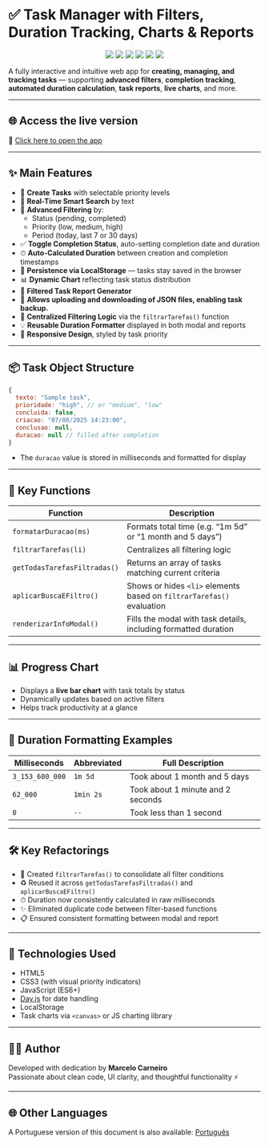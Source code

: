 # ✅ Task Manager with Filters, Duration Tracking, Charts & Reports

<div align="center">
  <img src="https://img.shields.io/badge/JavaScript-F7DF1E?style=for-the-badge&logo=javascript&logoColor=black" />
  <img src="https://img.shields.io/badge/Git-F05032?style=for-the-badge&logo=git&logoColor=white" />
  <img src="https://img.shields.io/badge/GitHub-181717?style=for-the-badge&logo=github&logoColor=white" />
  <img src="https://img.shields.io/badge/VSCode-007ACC?style=for-the-badge&logo=visual-studio-code&logoColor=white" />
  <img src="https://img.shields.io/badge/HTML5-E34F26?style=for-the-badge&logo=html5&logoColor=white" />
  <img src="https://img.shields.io/badge/CSS3-1572B6?style=for-the-badge&logo=css3&logoColor=white" />
</div>

A fully interactive and intuitive web app for **creating, managing, and tracking tasks** — supporting **advanced filters**, **completion tracking**, **automated duration calculation**, **task reports**, **live charts**, and more.

---

## 🌐 Access the live version

🔗 [Click here to open the app](https://marcelocarneiro100.github.io/lista-de-tarefas-javascript/)  

---

## ✨ Main Features

- 📝 **Create Tasks** with selectable priority levels
- 🧠 **Real-Time Smart Search** by text
- 🎯 **Advanced Filtering** by:
  - Status (pending, completed)
  - Priority (low, medium, high)
  - Period (today, last 7 or 30 days)
- ✅ **Toggle Completion Status**, auto-setting completion date and duration
- ⏱ **Auto-Calculated Duration** between creation and completion timestamps
- 💾 **Persistence via LocalStorage** — tasks stay saved in the browser
- 📊 **Dynamic Chart** reflecting task status distribution
- 🧾 **Filtered Task Report Generator**
- 📁  **Allows uploading and downloading of JSON files, enabling task backup.**
- 🔄 **Centralized Filtering Logic** via the `filtrarTarefas()` function
- 💡 **Reusable Duration Formatter** displayed in both modal and reports
- 📱 **Responsive Design**, styled by task priority

---

## 📦 Task Object Structure

```js
{
  texto: "Sample task",
  prioridade: "high", // or "medium", "low"
  concluida: false,
  criacao: "07/08/2025 14:23:00",
  conclusao: null,
  duracao: null // filled after completion
}
```

- The `duracao` value is stored in milliseconds and formatted for display

---

## 🔧 Key Functions

| Function                    | Description                                                                |
|-----------------------------|----------------------------------------------------------------------------|
| `formatarDuracao(ms)`       | Formats total time (e.g. “1m 5d” or “1 month and 5 days”)                  |
| `filtrarTarefas(li)`        | Centralizes all filtering logic                                           |
| `getTodasTarefasFiltradas()`| Returns an array of tasks matching current criteria                       |
| `aplicarBuscaEFiltro()`     | Shows or hides `<li>` elements based on `filtrarTarefas()` evaluation     |
| `renderizarInfoModal()`     | Fills the modal with task details, including formatted duration           |

---

## 📊 Progress Chart

- Displays a **live bar chart** with task totals by status
- Dynamically updates based on active filters
- Helps track productivity at a glance

---

## 🧪 Duration Formatting Examples

| Milliseconds        | Abbreviated      | Full Description                      |
|---------------------|------------------|----------------------------------------|
| `3_153_600_000`     | `1m 5d`          | Took about 1 month and 5 days          |
| `62_000`            | `1min 2s`        | Took about 1 minute and 2 seconds      |
| `0`                 | `--`             | Took less than 1 second                |

---

## 🛠 Key Refactorings

- 🔄 Created `filtrarTarefas()` to consolidate all filter conditions
- ♻️ Reused it across `getTodasTarefasFiltradas()` and `aplicarBuscaEFiltro()`
- ⏱ Duration now consistently calculated in raw milliseconds
- ✨ Eliminated duplicate code between filter-based functions
- 📋 Ensured consistent formatting between modal and report

---

## 💾 Technologies Used

- HTML5
- CSS3 (with visual priority indicators)
- JavaScript (ES6+)
- [Day.js](https://day.js.org/) for date handling
- LocalStorage
- Task charts via `<canvas>` or JS charting library

---

## 👨‍💻 Author

Developed with dedication by **Marcelo Carneiro**  
Passionate about clean code, UI clarity, and thoughtful functionality ⚡

---
## 🌐 Other Languages
A Portuguese version of this document is also available: [Português](README_pt-br.md)

